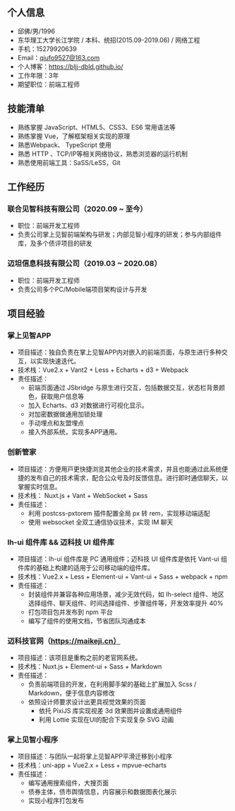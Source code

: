 ## 个人信息

* 邱佛/男/1996
* 东华理工大学长江学院 / 本科、统招(2015.09-2019.06) / 网络工程
* ⼿机：15279920639
* Email：qiufo9527@163.com
* 个人博客：https://bljj-dbld.github.io/
* 工作年限：3年
* 期望职位：前端工程师

## 技能清单

* 熟练掌握 JavaScript、HTML5、CSS3、ES6 常用语法等
* 熟练掌握 Vue，了解框架相关实现的原理
* 熟悉Webpack、 TypeScript 使用
* 熟悉 HTTP 、TCP/IP等相关网络协议，熟悉浏览器的运行机制
* 熟悉使用前端⼯具：SaSS/LeSS，Git

## 工作经历

### 联合见智科技有限公司（2020.09 ~ 至今）

* 职位：前端开发工程师
* 负责公司掌上见智前端架构与研发；内部见智小程序的研发；参与内部组件库，及多个债评项目的研发

### 迈坦信息科技有限公司（2019.03 ~ 2020.08）

* 职位：前端开发工程师
* 负责公司多个PC/Mobile端项目架构设计与开发

## 项目经验

### 掌上见智APP

* 项目描述：独自负责在掌上见智APP内对嵌入的前端页面，与原生进行多种交互，以实现快速迭代。
* 技术栈：Vue2.x + Vant2 + Less + Echarts + d3 + Webpack
* 责任描述：
    * 前端页面通过 JSbridge 与原生进行交互，包括数据交互，状态栏背景颜色，获取用户信息等
    * 加入 Echarts、d3 对数据进行可视化显示。
    * 对加密数据做通用加锁处理
    * 手动埋点和友盟埋点
    * 接入外部系统，实现多APP通用。

### 创新管家

* 项目描述：⽅便⽤⼾更快捷浏览其他企业的技术需求，并且也能通过此系统便捷的发布⾃⼰的技术需求，配合公众号及时反馈信息。进⾏即时通信聊天，以掌握实时信息。
* 技术栈： Nuxt.js + Vant + WebSocket + Sass
* 责任描述：
    * 利⽤ postcss-pxtorem 插件配置全局 px 转 rem，实现移动端适配
    * 使⽤ websocket 全双⼯通信协议技术，实现 IM 聊天

### lh-ui 组件库 && 迈科技 UI 组件库

* 项目描述：lh-ui 组件库是 PC 通用组件；迈科技 UI 组件库是依托 Vant-ui 组件库的基础上构建的适⽤于公司移动端的组件库。
* 技术栈：Vue2.x + Less + Element-ui + Vant-ui + Sass + webpack + npm
* 责任描述：
    * 封装组件并兼容各种应用场景，减少无效代码，如 lh-select 组件、地区选择组件、聊天组件、时间选择组件、步骤组件等，开发效率提升 40%
    * 打包项目包并发布到 npm 平台
    * 编写了组件的使⽤⽂档，节省团队沟通成本

### 迈科技官⽹（https://maikeji.cn）

* 项目描述：该项⽬是重构之前的⽼官⽹系统。
* 技术栈：Nuxt.js + Element-ui + Sass + Markdown
* 责任描述：
    * 负责前端项⽬的开发，在利⽤脚⼿架的基础上扩展加⼊ Scss / Markdown，便于信息内容修改
    * 依照设计师要求设计出更具视觉效果的⻚⾯
        * 依托 PixiJS 库实现视差 3d 效果图并设置成通⽤组件
        * 利⽤ Lottie 实现在UI的配合下实现复杂 SVG 动画

### 掌上见智小程序

* 项目描述：与团队一起将掌上见智APP平滑迁移到小程序
* 技术栈：uni-app + Vue2.x + Less + mpvue-echarts
* 责任描述：
    * 编写通用搜索组件，大搜页面
    * 债券主体，债市舆情信息，内容展示和数据图表化展示
    * 实现小程序打包发布
